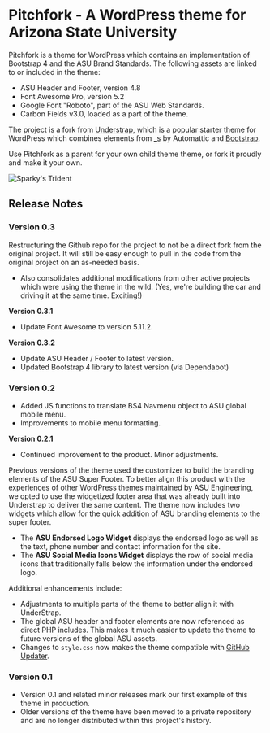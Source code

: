 # Pitchfork - A WordPress theme for Arizona State University

Pitchfork is a theme for WordPress which contains an implementation of Bootstrap 4 and the ASU Brand Standards. The following assets are linked to or included in the theme:

- ASU Header and Footer, version 4.8
- Font Awesome Pro, version 5.2
- Google Font "Roboto", part of the ASU Web Standards.
- Carbon Fields v3.0, loaded as a part of the theme.

The project is a fork from [Understrap](https://understrap.com), which is a popular starter theme for WordPress which combines elements from [_s](https://underscores.me/) by Automattic and [Bootstrap](https://getbootstrap.com/).

Use Pitchfork as a parent for your own child theme theme, or fork it proudly and make it your own. 

![Sparky's Trident](https://brandguide.asu.edu/sites/default/files/styles/panopoly_image_original/public/asu_brandhq_images_master_pitchfork_0.png?itok=CdnAzLZW)

## Release Notes

### Version 0.3 ###

Restructuring the Github repo for the project to not be a direct fork from the original project. It will still be easy enough to pull in the code from the original project on an as-needed basis.

- Also consolidates additional modifications from other active projects which were using the theme in the wild. (Yes, we're building the car and driving it at the same time. Exciting!)

**Version 0.3.1**

- Update Font Awesome to version 5.11.2.

**Version 0.3.2**

- Update ASU Header / Footer to latest version.
- Updated Bootstrap 4 library to latest version (via Dependabot)

### Version 0.2 ###

- Added JS functions to translate BS4 Navmenu object to ASU global mobile menu.
- Improvements to mobile menu formatting.

**Version 0.2.1**

- Continued improvement to the product. Minor adjustments.

Previous versions of the theme used the customizer to build the branding elements of the ASU Super Footer. To better align this product with the experiences of other WordPress themes maintained by ASU Engineering, we opted to use the widgetized footer area that was already built into Understrap to deliver the same content. The theme now includes two widgets which allow for the quick addition of ASU branding elements to the super footer.

- The **ASU Endorsed Logo Widget** displays the endorsed logo as well as the text, phone number and contact information for the site.
- The **ASU Social Media Icons Widget** displays the row of social media icons that traditionally falls below the information under the endorsed logo.

Additional enhancements include:

- Adjustments to multiple parts of the theme to better align it with UnderStrap.
- The global ASU header and footer elements are now referenced as direct PHP includes. This makes it much easier to update the theme to future versions of the global ASU assets.
- Changes to `style.css` now makes the theme compatible with [GitHub Updater](https://github.com/afragen/github-updater).

### Version 0.1

- Version 0.1 and related minor releases mark our first example of this theme in production.
- Older versions of the theme have been moved to a private repository and are no longer distributed within this project's history.
